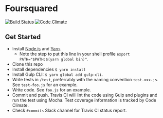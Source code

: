 # Foursquared

[![Build Status](https://travis-ci.com/tommyang/FourSquared.svg?token=NysWAkA5dUSZU1rvMZtV&branch=master)](https://travis-ci.com/tommyang/FourSquared)
[![Code Climate](https://codeclimate.com/repos/58f17aefc17c0d026600049c/badges/50bb01546d5d3dbdddf9/gpa.svg)](https://codeclimate.com/repos/58f17aefc17c0d026600049c/feed)

## Get Started
- Install [Node.js](https://nodejs.org/en/download/package-manager/) and [Yarn](https://yarnpkg.com/en/docs/install). 
  - Note the step to put this line in your shell profile `export PATH="$PATH:$(yarn global bin)"`. 
- Clone this repo
- Install dependencies `$ yarn install`
- Install Gulp CLI: `$ yarn global add gulp-cli`. 
- Write tests in `/test`, preferrably with the naming convention `test-xxx.js`. See `test-foo.js` for an example. 
- Write code. See `foo.js` for an example. 
- Commit and push. Travis CI will lint the code using Gulp and plugins and run the test using Mocha. Test coverage information is tracked by Code Climate. 
- Check `#commits` Slack channel for Travis CI status report. 
